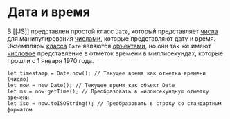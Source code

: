 # Дата и время
В [[JS]] представлен простой класс `Date`, который представляет [числа](Числа) для манипулирования [числами](Числа), которые представляют дату и время. Экземпляры [класса](Классы) `Date` являются [объектами](Объекты), но они так же имеют [числовое](Числа) представление в отметок времени в миллисекундах, которые прошли с 1 января 1970 года.
```
let timestamp = Date.now(); // Текущее время как отметка времени (число)
let now = new Date(); // Текущее время как объект Date
let ms = now.getTime(); // Преобразовать в миллисекундную отметку времени
let iso = now.toISOString(); // Преобразовать в строку со стандартным форматом
```